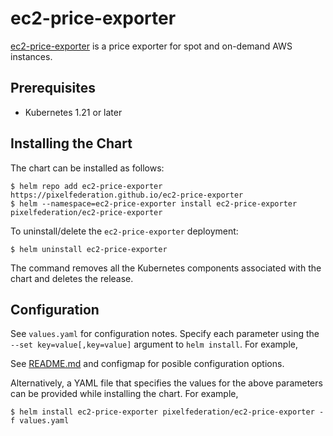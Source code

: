 # ec2-price-exporter

[ec2-price-exporter](https://github.com/pixelfederation/ec2-price-exporter) is a price exporter for spot and on-demand AWS instances.


## Prerequisites

-	Kubernetes 1.21 or later

## Installing the Chart

The chart can be installed as follows:

```console
$ helm repo add ec2-price-exporter https://pixelfederation.github.io/ec2-price-exporter
$ helm --namespace=ec2-price-exporter install ec2-price-exporter pixelfederation/ec2-price-exporter
```

To uninstall/delete the `ec2-price-exporter` deployment:

```console
$ helm uninstall ec2-price-exporter
```
The command removes all the Kubernetes components associated with the chart and deletes the release.

## Configuration

See `values.yaml` for configuration notes. Specify each parameter using the `--set key=value[,key=value]` argument to `helm install`. For example,

See [README.md](https://github.com/pixelfederation/ec2-price-exporter/) and configmap for posible configuration options.

Alternatively, a YAML file that specifies the values for the above parameters can be provided while installing the chart. For example,

```console
$ helm install ec2-price-exporter pixelfederation/ec2-price-exporter -f values.yaml
```